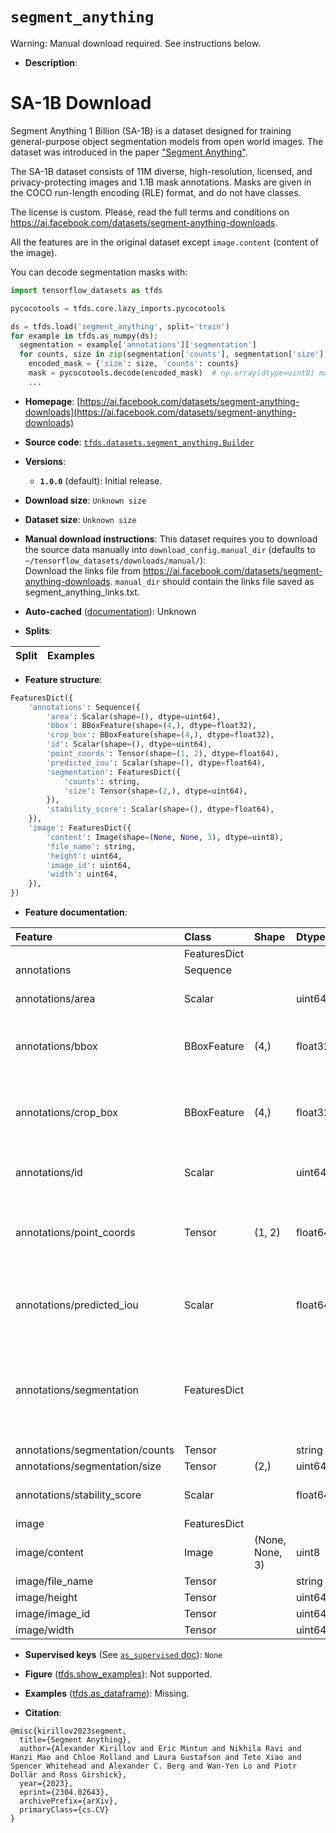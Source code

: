 <div itemscope itemtype="http://schema.org/Dataset">
  <div itemscope itemprop="includedInDataCatalog" itemtype="http://schema.org/DataCatalog">
    <meta itemprop="name" content="TensorFlow Datasets" />
  </div>
  <meta itemprop="name" content="segment_anything" />
  <meta itemprop="description" content="# SA-1B Download&#10;&#10;Segment Anything 1 Billion (SA-1B) is a dataset designed for training&#10;general-purpose object segmentation models from open world images. The dataset&#10;was introduced in the paper&#10;[&quot;Segment Anything&quot;](https://arxiv.org/abs/2304.02643).&#10;&#10;The SA-1B dataset consists of 11M diverse, high-resolution, licensed, and&#10;privacy-protecting images and 1.1B mask annotations. Masks are given in the COCO&#10;run-length encoding (RLE) format, and do not have classes.&#10;&#10;The license is custom. Please, read the full terms and conditions on&#10;https://ai.facebook.com/datasets/segment-anything-downloads.&#10;&#10;All the features are in the original dataset except `image.content` (content&#10;of the image).&#10;&#10;You can decode segmentation masks with:&#10;&#10;```python&#10;import tensorflow_datasets as tfds&#10;&#10;pycocotools = tfds.core.lazy_imports.pycocotools&#10;&#10;ds = tfds.load(&#x27;segment_anything&#x27;, split=&#x27;train&#x27;)&#10;for example in tfds.as_numpy(ds):&#10;  segmentation = example[&#x27;annotations&#x27;][&#x27;segmentation&#x27;]&#10;  for counts, size in zip(segmentation[&#x27;counts&#x27;], segmentation[&#x27;size&#x27;]):&#10;    encoded_mask = {&#x27;size&#x27;: size, &#x27;counts&#x27;: counts}&#10;    mask = pycocotools.decode(encoded_mask)  # np.array(dtype=uint8) mask&#10;    ...&#10;```&#10;&#10;To use this dataset:&#10;&#10;```python&#10;import tensorflow_datasets as tfds&#10;&#10;ds = tfds.load(&#x27;segment_anything&#x27;, split=&#x27;train&#x27;)&#10;for ex in ds.take(4):&#10;  print(ex)&#10;```&#10;&#10;See [the guide](https://www.tensorflow.org/datasets/overview) for more&#10;informations on [tensorflow_datasets](https://www.tensorflow.org/datasets).&#10;&#10;" />
  <meta itemprop="url" content="https://www.tensorflow.org/datasets/catalog/segment_anything" />
  <meta itemprop="sameAs" content="https://ai.facebook.com/datasets/segment-anything-downloads" />
  <meta itemprop="citation" content="@misc{kirillov2023segment,&#10;  title={Segment Anything},&#10;  author={Alexander Kirillov and Eric Mintun and Nikhila Ravi and Hanzi Mao and Chloe Rolland and Laura Gustafson and Tete Xiao and Spencer Whitehead and Alexander C. Berg and Wan-Yen Lo and Piotr Dollár and Ross Girshick},&#10;  year={2023},&#10;  eprint={2304.02643},&#10;  archivePrefix={arXiv},&#10;  primaryClass={cs.CV}&#10;}" />
</div>

# `segment_anything`


Warning: Manual download required. See instructions below.

*   **Description**:

# SA-1B Download

Segment Anything 1 Billion (SA-1B) is a dataset designed for training
general-purpose object segmentation models from open world images. The dataset
was introduced in the paper
["Segment Anything"](https://arxiv.org/abs/2304.02643).

The SA-1B dataset consists of 11M diverse, high-resolution, licensed, and
privacy-protecting images and 1.1B mask annotations. Masks are given in the COCO
run-length encoding (RLE) format, and do not have classes.

The license is custom. Please, read the full terms and conditions on
https://ai.facebook.com/datasets/segment-anything-downloads.

All the features are in the original dataset except `image.content` (content of
the image).

You can decode segmentation masks with:

```python
import tensorflow_datasets as tfds

pycocotools = tfds.core.lazy_imports.pycocotools

ds = tfds.load('segment_anything', split='train')
for example in tfds.as_numpy(ds):
  segmentation = example['annotations']['segmentation']
  for counts, size in zip(segmentation['counts'], segmentation['size']):
    encoded_mask = {'size': size, 'counts': counts}
    mask = pycocotools.decode(encoded_mask)  # np.array(dtype=uint8) mask
    ...
```

*   **Homepage**:
    [https://ai.facebook.com/datasets/segment-anything-downloads](https://ai.facebook.com/datasets/segment-anything-downloads)

*   **Source code**:
    [`tfds.datasets.segment_anything.Builder`](https://github.com/tensorflow/datasets/tree/master/tensorflow_datasets/datasets/segment_anything/segment_anything_dataset_builder.py)

*   **Versions**:

    *   **`1.0.0`** (default): Initial release.

*   **Download size**: `Unknown size`

*   **Dataset size**: `Unknown size`

*   **Manual download instructions**: This dataset requires you to
    download the source data manually into `download_config.manual_dir`
    (defaults to `~/tensorflow_datasets/downloads/manual/`):<br/>
    Download the links file from https://ai.facebook.com/datasets/segment-anything-downloads. `manual_dir` should contain the links file saved as segment_anything_links.txt.

*   **Auto-cached**
    ([documentation](https://www.tensorflow.org/datasets/performances#auto-caching)):
    Unknown

*   **Splits**:

Split | Examples
:---- | -------:

*   **Feature structure**:

```python
FeaturesDict({
    'annotations': Sequence({
        'area': Scalar(shape=(), dtype=uint64),
        'bbox': BBoxFeature(shape=(4,), dtype=float32),
        'crop_box': BBoxFeature(shape=(4,), dtype=float32),
        'id': Scalar(shape=(), dtype=uint64),
        'point_coords': Tensor(shape=(1, 2), dtype=float64),
        'predicted_iou': Scalar(shape=(), dtype=float64),
        'segmentation': FeaturesDict({
            'counts': string,
            'size': Tensor(shape=(2,), dtype=uint64),
        }),
        'stability_score': Scalar(shape=(), dtype=float64),
    }),
    'image': FeaturesDict({
        'content': Image(shape=(None, None, 3), dtype=uint8),
        'file_name': string,
        'height': uint64,
        'image_id': uint64,
        'width': uint64,
    }),
})
```

*   **Feature documentation**:

Feature                         | Class        | Shape           | Dtype   | Description
:------------------------------ | :----------- | :-------------- | :------ | :----------
                                | FeaturesDict |                 |         |
annotations                     | Sequence     |                 |         |
annotations/area                | Scalar       |                 | uint64  | The area in pixels of the mask.
annotations/bbox                | BBoxFeature  | (4,)            | float32 | The box around the mask, in TFDS format.
annotations/crop_box            | BBoxFeature  | (4,)            | float32 | The crop of the image used to generate the mask, in TFDS format.
annotations/id                  | Scalar       |                 | uint64  | Identifier for the annotation.
annotations/point_coords        | Tensor       | (1, 2)          | float64 | The point coordinates input to the model to generate the mask.
annotations/predicted_iou       | Scalar       |                 | float64 | The model's own prediction of the mask's quality.
annotations/segmentation        | FeaturesDict |                 |         | Encoded segmentation mask in COCO RLE format (dict with keys `size` and `counts`).
annotations/segmentation/counts | Tensor       |                 | string  |
annotations/segmentation/size   | Tensor       | (2,)            | uint64  |
annotations/stability_score     | Scalar       |                 | float64 | A measure of the mask's quality.
image                           | FeaturesDict |                 |         |
image/content                   | Image        | (None, None, 3) | uint8   | Content of the image.
image/file_name                 | Tensor       |                 | string  |
image/height                    | Tensor       |                 | uint64  |
image/image_id                  | Tensor       |                 | uint64  |
image/width                     | Tensor       |                 | uint64  |

*   **Supervised keys** (See
    [`as_supervised` doc](https://www.tensorflow.org/datasets/api_docs/python/tfds/load#args)):
    `None`

*   **Figure**
    ([tfds.show_examples](https://www.tensorflow.org/datasets/api_docs/python/tfds/visualization/show_examples)):
    Not supported.

*   **Examples**
    ([tfds.as_dataframe](https://www.tensorflow.org/datasets/api_docs/python/tfds/as_dataframe)):
    Missing.

*   **Citation**:

```
@misc{kirillov2023segment,
  title={Segment Anything},
  author={Alexander Kirillov and Eric Mintun and Nikhila Ravi and Hanzi Mao and Chloe Rolland and Laura Gustafson and Tete Xiao and Spencer Whitehead and Alexander C. Berg and Wan-Yen Lo and Piotr Dollár and Ross Girshick},
  year={2023},
  eprint={2304.02643},
  archivePrefix={arXiv},
  primaryClass={cs.CV}
}
```

